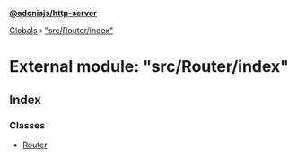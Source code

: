 **[@adonisjs/http-server](../README.md)**

[Globals](../README.md) › ["src/Router/index"](_src_router_index_.md)

# External module: "src/Router/index"

## Index

### Classes

* [Router](../classes/_src_router_index_.router.md)
